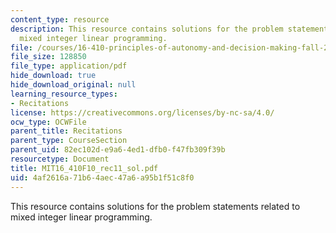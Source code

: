 ```yaml
---
content_type: resource
description: This resource contains solutions for the problem statements related to
  mixed integer linear programming.
file: /courses/16-410-principles-of-autonomy-and-decision-making-fall-2010/4af2616a71b64aec47a6a95b1f51c8f0_MIT16_410F10_rec11_sol.pdf
file_size: 128850
file_type: application/pdf
hide_download: true
hide_download_original: null
learning_resource_types:
- Recitations
license: https://creativecommons.org/licenses/by-nc-sa/4.0/
ocw_type: OCWFile
parent_title: Recitations
parent_type: CourseSection
parent_uid: 82ec102d-e9a6-4ed1-dfb0-f47fb309f39b
resourcetype: Document
title: MIT16_410F10_rec11_sol.pdf
uid: 4af2616a-71b6-4aec-47a6-a95b1f51c8f0
---
```

This resource contains solutions for the problem statements related to mixed integer linear programming.